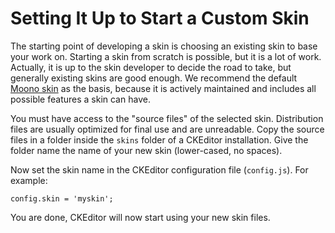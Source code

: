 <!--
Copyright (c) 2003-2018, CKSource - Frederico Knabben. All rights reserved.
For licensing, see LICENSE.md.
-->

# Setting It Up to Start a Custom Skin

The starting point of developing a skin is choosing an existing skin to base your work on. Starting a skin from scratch is possible, but it is a lot of work. Actually, it is up to the skin developer to decide the road to take, but generally existing skins are good enough. We recommend the default [Moono skin](#!/guide/skin_sdk_intro-section-2) as the basis, because it is actively maintained and includes all possible features a skin can have.

You must have access to the "source files" of the selected skin. Distribution files are usually optimized for final use and are unreadable. Copy the source files in a folder inside the `skins` folder of a CKEditor installation. Give the folder name the name of your new skin (lower-cased, no spaces).

Now set the skin name in the CKEditor configuration file (`config.js`). For example:

	config.skin = 'myskin';

You are done, CKEditor will now start using your new skin files.
